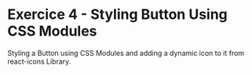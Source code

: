 # Exercice 4 - Styling Button Using CSS Modules
Styling a Button using CSS Modules and adding a dynamic icon to it from react-icons Library.
